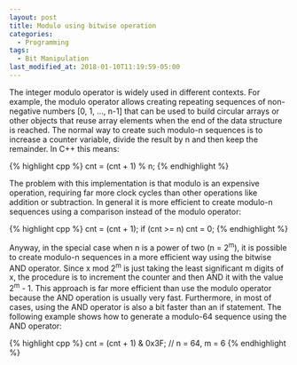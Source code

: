 ```yaml
---
layout: post
title: Modulo using bitwise operation
categories:
  - Programming
tags:
  - Bit Manipulation
last_modified_at: 2018-01-10T11:19:59-05:00
---
```


The integer modulo operator is widely used in different contexts. For example, the modulo operator allows creating repeating sequences of non-negative numbers \[0, 1, ..., n-1\] that can be used to build circular arrays or other objects that reuse array elements when the end of the data structure is reached. The normal way to create such modulo-n sequences is to increase a counter variable, divide the result by n and then keep the remainder. In C++ this means:                                                                                                                                                                                                                                                                                       
                                                                                                                                                                                                                                                                         
{% highlight cpp %}
  cnt = (cnt + 1) % n;
{% endhighlight %}

The problem with this implementation is that modulo is an expensive operation, requiring far more clock cycles than other operations like addition or subtraction. In general it is more efficient to create modulo-n sequences using a comparison instead of the modulo operator: 

{% highlight cpp %}
  cnt = (cnt + 1);
  if (cnt >= n) 
    cnt = 0;
{% endhighlight %}

Anyway, in the special case when n is a power of two (n = 2<sup>m</sup>), it is possible to create modulo-n sequences in a more efficient way using the bitwise AND operator. Since x mod 2<sup>m</sup> is just taking the least significant m digits of x, the procedure is to increment the counter and then AND it with the value 2<sup>m</sup> - 1. This approach is far more efficient than use the modulo operator because the AND operation is usually very fast. Furthermore, in most of cases, using the AND operator is also a bit faster than an if statement. The following example shows how to generate a modulo-64 sequence using the AND operator:

{% highlight cpp %}
  cnt = (cnt + 1) & 0x3F;  // n = 64, m = 6
{% endhighlight %}
